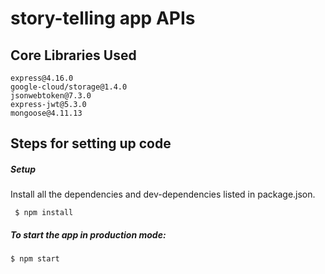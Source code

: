 # story-telling app APIs

## Core Libraries Used
    express@4.16.0
    google-cloud/storage@1.4.0
    jsonwebtoken@7.3.0
    express-jwt@5.3.0
    mongoose@4.11.13
    
## Steps for setting up code

##### Setup
Install all the dependencies and dev-dependencies listed in package.json.

     $ npm install

##### To start the app in production mode:

    $ npm start